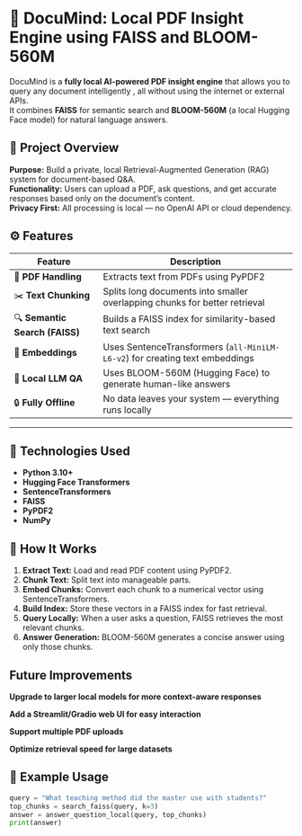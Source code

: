 # 🧠 DocuMind: Local PDF Insight Engine using FAISS and BLOOM-560M

DocuMind is a **fully local AI-powered PDF insight engine** that allows you to query any document intelligently ,  all without using the internet or external APIs.  
It combines **FAISS** for semantic search and **BLOOM-560M** (a local Hugging Face model) for natural language answers.


## 🚀 Project Overview

 **Purpose:** Build a private, local Retrieval-Augmented Generation (RAG) system for document-based Q&A.  
 **Functionality:** Users can upload a PDF, ask questions, and get accurate responses based only on the document’s content.  
 **Privacy First:** All processing is local — no OpenAI API or cloud dependency.

## ⚙️ Features

| Feature | Description |
|----------|-------------|
| 📄 **PDF Handling** | Extracts text from PDFs using PyPDF2 |
| ✂️ **Text Chunking** | Splits long documents into smaller overlapping chunks for better retrieval |
| 🔍 **Semantic Search (FAISS)** | Builds a FAISS index for similarity-based text search |
| 🧩 **Embeddings** | Uses SentenceTransformers (`all-MiniLM-L6-v2`) for creating text embeddings |
| 🤖 **Local LLM QA** | Uses BLOOM-560M (Hugging Face) to generate human-like answers |
| 🔒 **Fully Offline** | No data leaves your system — everything runs locally |

---

## 🧰 Technologies Used

- **Python 3.10+**
- **Hugging Face Transformers**
- **SentenceTransformers**
- **FAISS**
- **PyPDF2**
- **NumPy**

## 🧠 How It Works

1. **Extract Text:** Load and read PDF content using PyPDF2.  
2. **Chunk Text:** Split text into manageable parts.  
3. **Embed Chunks:** Convert each chunk to a numerical vector using SentenceTransformers.  
4. **Build Index:** Store these vectors in a FAISS index for fast retrieval.  
5. **Query Locally:** When a user asks a question, FAISS retrieves the most relevant chunks.  
6. **Answer Generation:** BLOOM-560M generates a concise answer using only those chunks.


 ## Future Improvements

**Upgrade to larger local models for more context-aware responses**

**Add a Streamlit/Gradio web UI for easy interaction**

**Support multiple PDF uploads**

**Optimize retrieval speed for large datasets**
## 🧪 Example Usage

```python
query = "What teaching method did the master use with students?"
top_chunks = search_faiss(query, k=3)
answer = answer_question_local(query, top_chunks)
print(answer)
